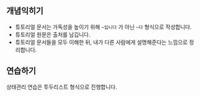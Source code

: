 
## 개념익히기

- 튜토리얼 문서는 가독성을 높이기 위해 `~입니다` 가 아닌 `~다` 형식으로 작성합니다.
- 튜토리얼 원문은 출처를 남깁니다.
- 튜토리얼 문서들을 모두 이해한 뒤, 내가 다른 사람에게 설명해준다는 느낌으로 정리합니다.

## 연습하기

상태관리 연습은 투두리스트 형식으로 진행합니다.
